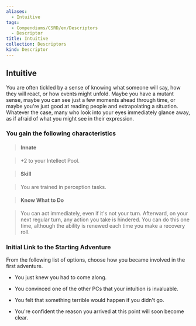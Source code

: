 ```yaml
---
aliases:
  - Intuitive
tags:
  - Compendiums/CSRD/en/Descriptors
  - Descriptor
title: Intuitive
collection: Descriptors
kind: Descriptor
---
```

## Intuitive    
You are often tickled by a sense of knowing what someone will say, how they will react, or how events might unfold. Maybe you have a mutant sense, maybe you can see just a few moments ahead through time, or maybe you're just good at reading people and extrapolating a situation. Whatever the case, many who look into your eyes immediately glance away, as if afraid of what you might see in their expression.  
### You gain the following characteristics    
> #### Innate  
> +2 to your Intellect Pool.    
  
> #### Skill  
> You are trained in perception tasks.    
  
> #### Know What to Do  
> You can act immediately, even if it's not your turn. Afterward, on your next regular turn, any action you take is hindered. You can do this one time, although the ability is renewed each time you make a recovery roll.    
  
### Initial Link to the Starting Adventure    
From the following list of options, choose how you became involved in the first adventure.    
- You just knew you had to come along.    
- You convinced one of the other PCs that your intuition is invaluable.    
- You felt that something terrible would happen if you didn't go.    
- You're confident the reason you arrived at this point will soon become clear.  